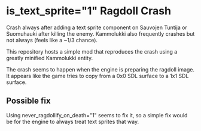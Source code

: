 # is_text_sprite="1" Ragdoll Crash

Crash always after adding a text sprite component on Sauvojen Tuntija or
Suomuhauki after killing the enemy. Kammolukki also frequently crashes but not
always (feels like a ~1/3 chance).

This repository hosts a simple mod that reproduces the crash using a greatly
minified Kammolukki entity.

The crash seems to happen when the engine is preparing the ragdoll image. It
appears like the game tries to copy from a 0x0 SDL surface to a 1x1 SDL surface.

## Possible fix

Using never_ragdollify_on_death="1" seems to fix it, so a simple fix would be
for the engine to always treat text sprites that way.
